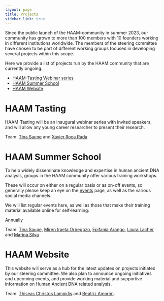 ```yaml
---
layout: page
title: Projects
sidebar_link: true
---
```


Since the public launch of the HAAM-community in summer 2023, our community has grown to more than 100 members with 10 founders working in different institutions worldwide. The members of the steering committee have chosen to be part of different working groups focused in developing several projects within this scope.

Here we provide a list of projects run by the HAAM community that are currently ongoing.

<!-- TOC -->

- [HAAM-Tasting Webinar series](/projects/haam_tasting)
- [HAAM Summer School](#haam-summer-school)
- [HAAM Website](#haam-website)

<!-- /TOC -->

# HAAM Tasting

HAAM-Tasting will be an inaugural webinar series with invited speakers, and will allow any young career researcher to present their research.

Team: [Tina Saupe](mailto:tsaupe@live.de) and [Xavier Roca Rada](mailto:xavier.rocarada@adelaide.edu.au)


# HAAM Summer School

To help widely disseminate knowledge and expertise in human ancient DNA analysis, groups in the HAAM community offer various training workshops.

These will occur on either on a regular basis or as on-off events, so generally please keep an eye on the [events](/category/events/) page, as well as the various social media channels.

We will list regular events here, as well as those that make their training material available online for self-learning:

Annually
<!--
Website: https://haam-community.github.io/haam-summer-school
Supported by: 
-->

Team: [Tina Saupe](mailto:tsaupe@live.de), [Miren Iraeta Orbegozo](mailto:iraeta.miren@gmail.com), [Epifanía Arango](mailto:epifaniarango@gmail.com), [Laura Lacher](mailto:laura_lacher@eva.mpg.de) and [Marina Silva](mailto:marina.silva@crick.ac.uk)


# HAAM Website

This website will serve as a hub for the latest updates on projects initiated by our steering committee. We also plan to announce ongoing initiatives and upcoming events, and provide working material and supportive information on Human Ancient DNA related analysis.

Team: [Thiseas Christos Lamnidis](mailto:thiseas_christos_lamnidis@eva.mpg.de) and [Beatriz Amorim](mailto:amorimsba@gmail.com).